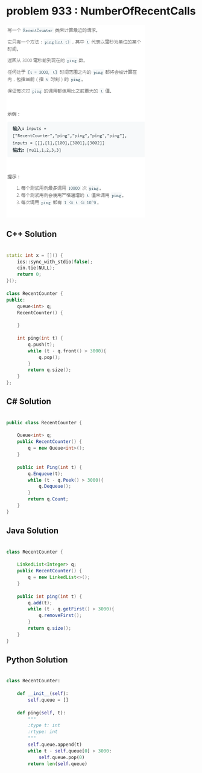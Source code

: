 
# problem 933 : NumberOfRecentCalls

<img src="https://github.com/Peefy/PeefyLeetCode/blob/master/doc/901-1000/933.NumberOfRecentCalls/problem.png"/>

## C++ Solution

```c++

static int x = []() {
    ios::sync_with_stdio(false); 
    cin.tie(NULL);              
    return 0;
}();

class RecentCounter {
public:
    queue<int> q;
    RecentCounter() {
        
    }
    
    int ping(int t) {
        q.push(t);
        while (t - q.front() > 3000){
            q.pop();
        }
        return q.size();
    }
};

```

## C# Solution

```csharp

public class RecentCounter {

    Queue<int> q;
    public RecentCounter() {
        q = new Queue<int>();
    }
    
    public int Ping(int t) {
        q.Enqueue(t);
        while (t - q.Peek() > 3000){
            q.Dequeue();
        }
        return q.Count;
    }
}

```

## Java Solution

```java

class RecentCounter {

    LinkedList<Integer> q;
    public RecentCounter() {
        q = new LinkedList<>();
    }
    
    public int ping(int t) {
        q.add(t);
        while (t - q.getFirst() > 3000){
            q.removeFirst();
        }
        return q.size();
    }
}

```

## Python Solution

```python

class RecentCounter:

    def __init__(self):
        self.queue = []

    def ping(self, t):
        """
        :type t: int
        :rtype: int
        """
        self.queue.append(t)
        while t - self.queue[0] > 3000:
            self.queue.pop(0)
        return len(self.queue)

```





